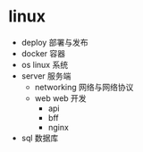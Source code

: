# linux

- deploy 部署与发布
- docker 容器
- os     linux 系统
- server 服务端
  - networking 网络与网络协议
  - web        web 开发
    - api
    - bff
    - nginx
- sql    数据库
